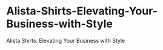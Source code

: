 # Alista-Shirts-Elevating-Your-Business-with-Style
Alista Shirts: Elevating Your Business with Style
